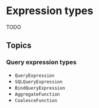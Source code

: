 # Expression types

TODO

## Topics

### Query expression types

- ``QueryExpression``
- ``SQLQueryExpression``
- ``BindQueryExpression``
- ``AggregateFunction``
- ``CoalesceFunction``
